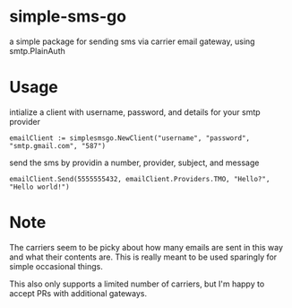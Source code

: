 # simple-sms-go

a simple package for sending sms via carrier email gateway, using smtp.PlainAuth

# Usage

intialize a client with username, password, and details for your smtp provider

```
emailClient := simplesmsgo.NewClient("username", "password", "smtp.gmail.com", "587")
```

send the sms by providin a number, provider, subject, and message

```
emailClient.Send(5555555432, emailClient.Providers.TMO, "Hello?", "Hello world!")
```

# Note

The carriers seem to be picky about how many emails are sent in this way and what their contents are. This is really meant to be used sparingly for simple occasional things.

This also only supports a limited number of carriers, but I'm happy to accept PRs with additional gateways.

